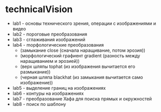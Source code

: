 # technicalVision

* lab1 - основы технического зрения, операции с изображениями и видео  
* lab2 - пороговые преобразования  
* lab3 - сглаживания изображений  
* lab4 - mорфологические преобразования  
	* (замыкание close (сначала наращивание, потом эрозия))  
	* (морфологический графиент gradient (разность между наращиванием и эрозией))  
	* (верх шляпы tophat (из изображения вычитается его размыкание))  
	* (черная шляпа blackhat (из замыкания вычитается само изображение))  
* lab5 - выделение границ на изображениях  
* lab6 - контуры на изображениях  
* lab7 - преобразование Хафа для поиска прямых и окружностей  
* lab8 - поиск по шаблону
